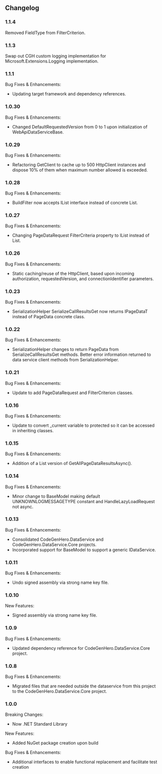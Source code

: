 ﻿## Changelog

### 1.1.4
Removed FieldType from FilterCriterion.

### 1.1.3
Swap out CGH custom logging implementation for Microsoft.Extensions.Logging implementation.

### 1.1.1
Bug Fixes & Enhancements:
* Updating target framework and dependency references.

### 1.0.30
Bug Fixes & Enhancements:
* Changed DefaultRequestedVersion from 0 to 1 upon initialization of WebApiDataServiceBase.

### 1.0.29
Bug Fixes & Enhancements:
* Refactoring GetClient to cache up to 500 HttpClient instances and dispose 10% of them when maximum number allowed is exceeded.

### 1.0.28
Bug Fixes & Enhancements:
* BuildFilter now accepts IList interface instead of concrete List.

### 1.0.27
Bug Fixes & Enhancements:
* Changing PageDataRequest FilterCriteria property to IList instead of List.

### 1.0.26
Bug Fixes & Enhancements:
* Static caching/reuse of the HttpClient, based upon incoming authorization, requestedVersion, and connectionIdentifier parameters.

### 1.0.23
Bug Fixes & Enhancements:
* SerializationHelper SerializeCallResultsGet now returns IPageDataT instead of PageData concrete class.

### 1.0.22
Bug Fixes & Enhancements:
* SerializationHelper changes to return PageData<T> from SerializeCallResultsGet<T> methods.  Better error information returned to data service client methods from SerializationHelper.

### 1.0.21
Bug Fixes & Enhancements:
* Update to add PageDataRequest and FilterCriterion classes.

### 1.0.16
Bug Fixes & Enhancements:
* Update to convert _current variable to protected so it can be accessed in inheriting classes.

### 1.0.15
Bug Fixes & Enhancements:
* Addition of a List<string> version of GetAllPageDataResultsAsync().

### 1.0.14
Bug Fixes & Enhancements:
* Minor change to BaseModel making default UNKNOWNLOGMESSAGETYPE constant and HandleLazyLoadRequest not async.

### 1.0.13
Bug Fixes & Enhancements:
* Consolidated CodeGenHero.DataService and CodeGenHero.DataService.Core projects.
* Incorporated support for BaseModel to support a generic IDataService.

### 1.0.11
Bug Fixes & Enhancements:
* Undo signed assembly via strong name key file.

### 1.0.10
New Features:
* Signed assembly via strong name key file.

### 1.0.9
Bug Fixes & Enhancements:
* Updated dependency reference for CodeGenHero.DataService.Core project.

### 1.0.8
Bug Fixes & Enhancements:
* Migrated files that are needed outside the dataservice from this project to the CodeGenHero.DataService.Core project.


### 1.0.0
Breaking Changes:
* Now .NET Standard Library

New Features:
* Added NuGet package creation upon build

Bug Fixes & Enhancements:
* Additional interfaces to enable functional replacement and facilitate test creation
